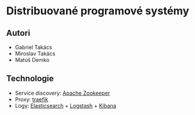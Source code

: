 # Distribuované programové systémy
## Autori
* Gabriel Takács
* Miroslav Takács
* Matúš Demko

## Technologie
* Service discovery: [Apache Zookeeper](https://zookeeper.apache.org/)
* Proxy: [traefik](https://traefik.io/)
* Logy: [Elasticsearch](https://www.elastic.co/products/elasticsearch) + [Logstash](https://www.elastic.co/products/logstash) + [Kibana](https://www.elastic.co/products/kibana)